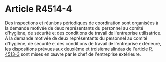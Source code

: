 # Article R4514-4

  
Des inspections et réunions périodiques de coordination sont organisées à la demande motivée de deux représentants du personnel au comité d'hygiène, de sécurité et des conditions de travail de l'entreprise utilisatrice.   
A la demande motivée de deux représentants du personnel au comité d'hygiène, de sécurité et des conditions de travail de l'entreprise extérieure, les dispositions prévues aux deuxième et troisième alinéas de l'article [R. 4513-3][1] sont mises en œuvre par le chef de l'entreprise extérieure.

 [1]: /affichCodeArticle.do?cidTexte=LEGITEXT000006072050&idArticle=LEGIARTI000018491604&dateTexte=&categorieLien=cid